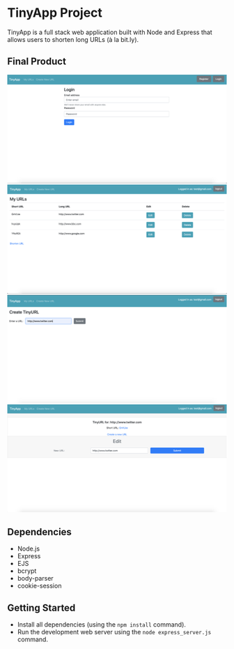 # TinyApp Project

TinyApp is a full stack web application built with Node and Express that allows users to shorten long URLs (à la bit.ly).

## Final Product

!["Login Page"](https://github.com/fatimaaltaf/tinyapp/blob/master/docs/login_page.png)
!["The My url page displays personal shortened urls, an edit url, and delete url option"](https://github.com/fatimaaltaf/tinyapp/blob/master/docs/my_url_page.png)
!["The Create url page"](https://github.com/fatimaaltaf/tinyapp/blob/master/docs/create_urls.png)
!["Short url page displays short url, an edit url option, and a direct link to the long url"](https://github.com/fatimaaltaf/tinyapp/blob/master/docs/short_url_page.png)

## Dependencies

- Node.js
- Express
- EJS
- bcrypt
- body-parser
- cookie-session

## Getting Started

- Install all dependencies (using the `npm install` command).
- Run the development web server using the `node express_server.js` command.